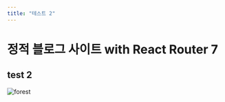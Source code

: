 ```yaml
---
title: "테스트 2"
---
```


# 정적 블로그 사이트 with React Router 7

## test 2

![forest](../../assets/content-images/handtohand.jpg)
